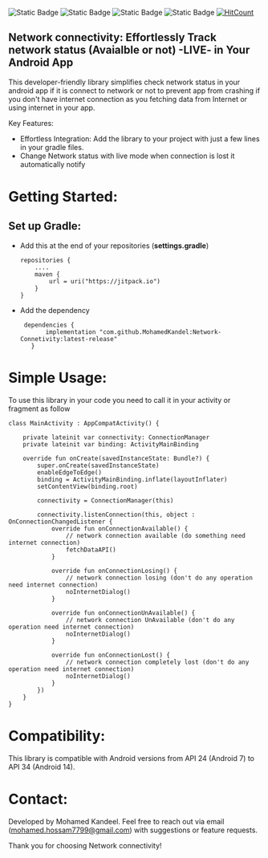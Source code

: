 ![Static Badge](https://img.shields.io/badge/Android-green) 
![Static Badge](https://img.shields.io/badge/Kotlin-mauve)
![Static Badge](https://img.shields.io/badge/latest%20release:-1.1.0-red)
![Static Badge](https://img.shields.io/badge/jitpackio-black)
[![HitCount](https://hits.dwyl.com/MohamedKandel/Network-Connetivity.svg?style=flat)](http://hits.dwyl.com/MohamedKandel/Network-Connetivity)


## Network connectivity: Effortlessly Track network status (Avaialble or not) -LIVE- in Your Android App

This developer-friendly library simplifies check network status in your android app if it is connect to network or not to prevent app from crashing if you don't have internet connection as you fetching data from Internet or using internet in your app.

Key Features:

 - Effortless Integration: Add the library to your project with just a few lines in your gradle files.
 - Change Network status with live mode when connection is lost it automatically notify 

# Getting Started:

## Set up Gradle:
 - Add this at the end of your repositories (**settings.gradle**)
    ```
    repositories {
        ....
        maven {
            url = uri("https://jitpack.io")
        }
    }
    ```
 - Add the dependency 
 
     ```
      dependencies {
            implementation "com.github.MohamedKandel:Network-Connetivity:latest-release"
        }
    ```
# Simple Usage:

To use this library in your code you need to call it in your activity or fragment as follow
```
class MainActivity : AppCompatActivity() {

    private lateinit var connectivity: ConnectionManager
    private lateinit var binding: ActivityMainBinding

    override fun onCreate(savedInstanceState: Bundle?) {
        super.onCreate(savedInstanceState)
        enableEdgeToEdge()
        binding = ActivityMainBinding.inflate(layoutInflater)
        setContentView(binding.root)

        connectivity = ConnectionManager(this)

        connectivity.listenConnection(this, object : OnConnectionChangedListener {
            override fun onConnectionAvailable() {
                // network connection available (do something need internet connection)
                fetchDataAPI()
            }

            override fun onConnectionLosing() {
                // network connection losing (don't do any operation need internet connection)
                noInternetDialog()
            }

            override fun onConnectionUnAvailable() {
                // network connection UnAvailable (don't do any operation need internet connection)
                noInternetDialog()
            }

            override fun onConnectionLost() {
                // network connection completely lost (don't do any operation need internet connection)
                noInternetDialog()
            }
        })
    }
}
```
# Compatibility:

This library is compatible with Android versions from API 24 (Android 7) to API 34 (Android 14).

# Contact:

Developed by Mohamed Kandeel. Feel free to reach out via email (mohamed.hossam7799@gmail.com) with suggestions or feature requests.

Thank you for choosing Network connectivity!
